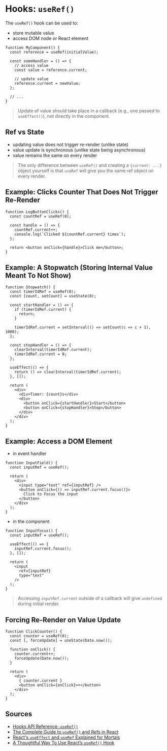 # Hooks: `useRef()`

The `useRef()` hook can be used to:
- store mutable value
- access DOM node or React element

```
function MyComponent() {
  const reference = useRef(initialValue);

  const someHandler = () => {
    // access value
    const value = reference.current;

    // update value
    reference.current = newValue;
  };

  // ...
}
```

> Update of value should take place in a callback (e.g., one passed to `useEffect()`), not directly in the component.

## Ref vs State

- updating value does not trigger re-render (unlike state)
- value update is synchronous (unlike state being asynchronous)
- value remains the same on every render

> The only difference between `useRef()` and creating a `{current: ...}` object yourself is that `useRef` will give you the same ref object on every render.

## Example: Clicks Counter That Does Not Trigger Re-Render

```
function LogButtonClicks() {
  const countRef = useRef(0);
  
  const handle = () => {
    countRef.current++;
    console.log(`Clicked ${countRef.current} times`);
  };

  return <button onClick={handle}>Click me</button>;
}
```

## Example: A Stopwatch (Storing Internal Value Meant To Not Show)

```
function Stopwatch() {
  const timerIdRef = useRef(0);
  const [count, setCount] = useState(0);

  const startHandler = () => {
    if (timerIdRef.current) {
      return;
    }

    timerIdRef.current = setInterval(() => setCount(c => c + 1), 1000);
  };

  const stopHandler = () => {
    clearInterval(timerIdRef.current);
    timerIdRef.current = 0;
  };

  useEffect(() => {
    return () => clearInterval(timerIdRef.current);
  }, []);

  return (
    <div>
      <div>Timer: {count}s</div>
      <div>
        <button onClick={startHandler}>Start</button>
        <button onClick={stopHandler}>Stop</button>
      </div>
    </div>
  );
}
```

## Example: Access a DOM Element

* in event handler

```
function InputField() {
  const inputRef = useRef();

  return (
    <div>
      <input type="text" ref={inputRef} />
      <button onClick={() => inputRef.current.focus()}>
        Click to Focus the input
      </button>
    </div>
  );
}
```

* in the component

```
function InputFocus() {
  const inputRef = useRef();

  useEffect(() => {
    inputRef.current.focus();
  }, []);

  return (
    <input 
      ref={inputRef} 
      type="text" 
    />
  );
}
```

> Accessing `inputRef.current` outside of a callback will give `undefined` during initial render.

## Forcing Re-Render on Value Update

```
function ClickCounter() {
  const counter = useRef(0);
  const [, forceUpdate] = useState(Date.now());

  function onClick() {
    counter.current++;
    forceUpdate(Date.now());
  }

  return (
    <div>
      { counter.current }
      <button onClick={onClick}>+</button>
    </div>
  );
}
```

## Sources

* [Hooks API Reference: `useRef()`](https://reactjs.org/docs/hooks-reference.html#useref)
* [The Complete Guide to `useRef()` and Refs in React](https://dmitripavlutin.com/react-useref-guide)
* [React's `useEffect` and `useRef` Explained for Mortals](https://leewarrick.com/blog/react-use-effect-explained/)
* [A Thoughtful Way To Use React’s `useRef()` Hook](https://www.smashingmagazine.com/2020/11/react-useref-hook/)